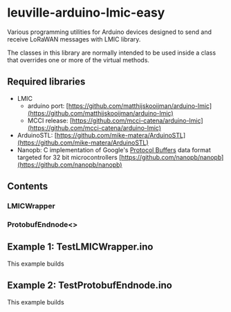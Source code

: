 # leuville-arduino-lmic-easy
Various programming utilities for Arduino devices designed to send and receive LoRaWAN messages with LMIC library.

The classes in this library are normally intended to be used inside a class that overrides one or more of the virtual methods.

## Required libraries


 - LMIC
	 - arduino port: [https://github.com/matthijskooijman/arduino-lmic](https://github.com/matthijskooijman/arduino-lmic)
	 - MCCI release: [https://github.com/mcci-catena/arduino-lmic](https://github.com/mcci-catena/arduino-lmic)
 - ArduinoSTL: [https://github.com/mike-matera/ArduinoSTL](https://github.com/mike-matera/ArduinoSTL)
 - Nanopb: C implementation of Google's [Protocol Buffers](http://code.google.com/apis/protocolbuffers/) data format targeted for 32 bit microcontrollers [https://github.com/nanopb/nanopb](https://github.com/nanopb/nanopb)

## Contents

### LMICWrapper


### ProtobufEndnode<>

 
## Example 1: TestLMICWrapper.ino
This example builds 

 ## Example 2: TestProtobufEndnode.ino
This example builds 
 
<!--stackedit_data:
eyJoaXN0b3J5IjpbLTY0NjM1ODE1MCwtMTczODc0NzM5NiwtNT
M1MzYxOTA0XX0=
-->
